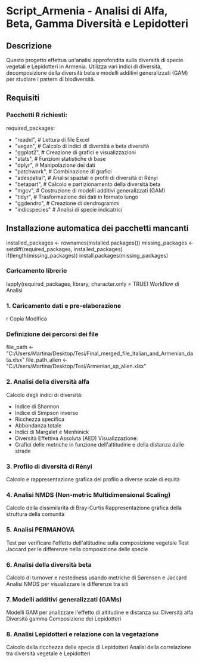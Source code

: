 # Script_Armenia - Analisi di Alfa, Beta, Gamma Diversità e Lepidotteri

## Descrizione
Questo progetto effettua un'analisi approfondita sulla diversità di specie vegetali e Lepidotteri in Armenia. Utilizza vari indici di diversità, decomposizione della diversità beta e modelli additivi generalizzati (GAM) per studiare i pattern di biodiversità.

## Requisiti

### Pacchetti R richiesti:
required_packages:
-  "readxl",       # Lettura di file Excel
-  "vegan",        # Calcolo di indici di diversità e beta diversità
-  "ggplot2",      # Creazione di grafici e visualizzazioni
-  "stats",        # Funzioni statistiche di base
-  "dplyr",        # Manipolazione dei dati
-  "patchwork",    # Combinazione di grafici
-  "adespatial",   # Analisi spaziali e profili di diversità di Rényi
-  "betapart",     # Calcolo e partizionamento della diversità beta
-  "mgcv",         # Costruzione di modelli additivi generalizzati (GAM)
-  "tidyr",        # Trasformazione dei dati in formato lungo
-  "ggdendro",     # Creazione di dendrogrammi
-  "indicspecies"  # Analisi di specie indicatrici

## Installazione automatica dei pacchetti mancanti
installed_packages <- rownames(installed.packages())
missing_packages <- setdiff(required_packages, installed_packages)
if(length(missing_packages)) install.packages(missing_packages)

### Caricamento librerie
lapply(required_packages, library, character.only = TRUE)
Workflow di Analisi
### 1. Caricamento dati e pre-elaborazione
r
Copia
Modifica
### Definizione dei percorsi dei file
file_path <- "C:/Users/Martina/Desktop/Tesi/Final_merged_file_Italian_and_Armenian_data.xlsx"
file_path_alien <- "C:/Users/Martina/Desktop/Tesi/Armenian_sp_alien.xlsx"
### 2. Analisi della diversità alfa
Calcolo degli indici di diversità:
- Indice di Shannon
- Indice di Simpson inverso
- Ricchezza specifica
- Abbondanza totale
- Indici di Margalef e Menhinick
- Diversità Effettiva Assoluta (AED)
Visualizzazione:
- Grafici delle metriche in funzione dell'altitudine e della distanza dalle strade
### 3. Profilo di diversità di Rényi
Calcolo e rappresentazione grafica del profilo a diverse scale di equità
### 4. Analisi NMDS (Non-metric Multidimensional Scaling)
Calcolo della dissimilarità di Bray-Curtis
Rappresentazione grafica della struttura della comunità
### 5. Analisi PERMANOVA
Test per verificare l'effetto dell'altitudine sulla composizione vegetale
Test Jaccard per le differenze nella composizione delle specie
### 6. Analisi della diversità beta
Calcolo di turnover e nestedness usando metriche di Sørensen e Jaccard
Analisi NMDS per visualizzare le differenze tra siti
### 7. Modelli additivi generalizzati (GAMs)
Modelli GAM per analizzare l'effetto di altitudine e distanza su:
Diversità alfa
Diversità gamma
Composizione dei Lepidotteri
### 8. Analisi Lepidotteri e relazione con la vegetazione
Calcolo della ricchezza delle specie di Lepidotteri
Analisi della correlazione tra diversità vegetale e Lepidotteri
